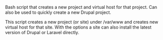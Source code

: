 Bash script that creates a new project and virtual host for that project. Can also be used to quickly create a new Drupal project.

This script creates a new project (or site) under /var/www and creates new virtual host for that site. With the options a site can also install the latest version of Drupal or Laravel directly.